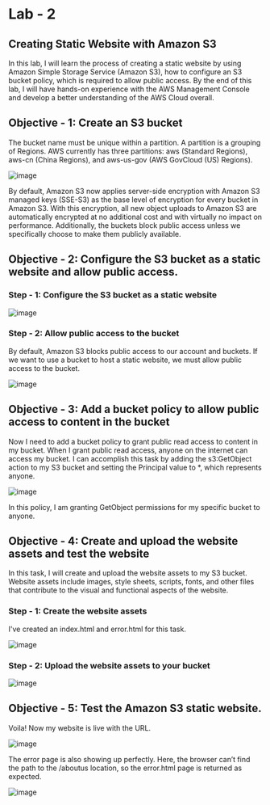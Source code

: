 # Lab - 2
## Creating Static Website with Amazon S3

In this lab, I will learn the process of creating a static website by using Amazon Simple Storage Service (Amazon S3), how to configure an S3 bucket policy, which is required to allow public access.
By the end of this lab, I will have hands-on experience with the AWS Management Console and develop a better understanding of the AWS Cloud overall.

## Objective - 1: Create an S3 bucket

The bucket name must be unique within a partition. A partition is a grouping of Regions. 
AWS currently has three partitions: aws (Standard Regions), aws-cn (China Regions), and aws-us-gov (AWS GovCloud (US) Regions).

![image](https://github.com/user-attachments/assets/a7fd2afa-cb2c-43c8-8062-5da13ca57d1f)

By default, Amazon S3 now applies server-side encryption with Amazon S3 managed keys (SSE-S3) as the base level of encryption for every bucket in Amazon S3. With this encryption, all new object uploads to Amazon S3 are automatically encrypted at no additional cost and with virtually no impact on performance. Additionally, the buckets block public access unless we specifically choose to make them publicly available.

## Objective - 2: Configure the S3 bucket as a static website and allow public access.

### Step - 1: Configure the S3 bucket as a static website

![image](https://github.com/user-attachments/assets/a7761393-ab9c-4451-a9ba-1d66956251d1)

### Step - 2: Allow public access to the bucket
By default, Amazon S3 blocks public access to our account and buckets. If we want to use a bucket to host a static website, we must allow public access to the bucket.

![image](https://github.com/user-attachments/assets/50ab4ba2-8c44-40b2-a949-2100f4bf3b5e)


## Objective - 3: Add a bucket policy to allow public access to content in the bucket

Now I need to add a bucket policy to grant public read access to content in my bucket. When I grant public read access, anyone on the internet can access my bucket. I can accomplish this task by adding the s3:GetObject action to my S3 bucket and setting the Principal value to *, which represents anyone.

![image](https://github.com/user-attachments/assets/02ac11af-63dd-41f4-9223-5c53204da792)

In this policy, I am granting GetObject permissions for my specific bucket to anyone.


## Objective - 4: Create and upload the website assets and test the website

In this task, I will create and upload the website assets to my S3 bucket. Website assets include images, style sheets, scripts, fonts, and other files that contribute to the visual and functional aspects of the website.

### Step - 1: Create the website assets
I've created an index.html and error.html for this task.

![image](https://github.com/user-attachments/assets/a0f18f27-fb22-4a00-b70d-42e34f078634)

### Step - 2: Upload the website assets to your bucket

![image](https://github.com/user-attachments/assets/6cfec417-dada-4b57-9e74-9717ddb53446)

## Objective - 5: Test the Amazon S3 static website.
Voila! Now my website is live with the URL.

![image](https://github.com/user-attachments/assets/d2156317-7a9e-47b6-ab0a-d4a00c0ad104)

The error page is also showing up perfectly. Here, the browser can’t find the path to the /aboutus location, so the error.html page is returned as expected.

![image](https://github.com/user-attachments/assets/a65a9c0b-e3a6-448b-b799-1e6834c378ea)


